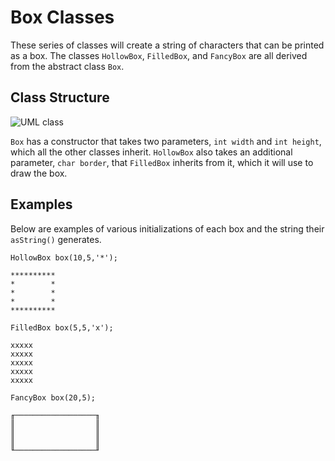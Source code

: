 # Box Classes

These series of classes will create a string of characters that can be printed as a box. The classes `HollowBox`, `FilledBox`, and `FancyBox` are all derived from the abstract class `Box`. 

## Class Structure

![UML class](https://github.com/user-attachments/assets/81be6908-907d-4c1f-8609-47c3832c0209)


`Box` has a constructor that takes two parameters, `int width` and `int height`, which all the other classes inherit. `HollowBox` also takes an additional parameter, `char border`, that `FilledBox` inherits from it, which it will use to draw the box. 



## Examples

Below are examples of various initializations of each box and the string their `asString()` generates.

```
HollowBox box(10,5,'*');

**********
*        *
*        *
*        *
**********
```

```
FilledBox box(5,5,'x');

xxxxx
xxxxx
xxxxx
xxxxx
xxxxx
```

```
FancyBox box(20,5);

╓──────────────────╖
║                  ║
║                  ║
║                  ║
╙──────────────────╜
```
